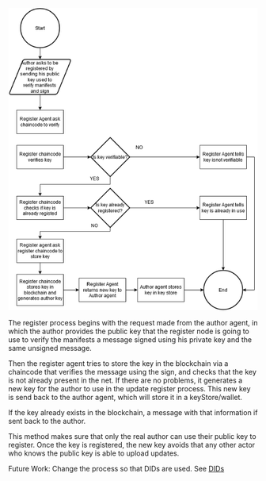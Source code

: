 ![Register Flow Chart](RegisterFlowChart.drawio.png?raw=true "Register Author")

The register process begins with the request made from the author agent, 
in which the author provides the public key that the register node is going to
use to verify the manifests a message signed using his private key and the same unsigned message. 

Then the register agent tries to store the key in the blockchain via a chaincode that verifies the message using the sign, and checks that 
the key is not already present in the net. If there are no problems, it generates a new key for the author to use in the update register process.
This new key is send back to the author agent, which
will store it in a keyStore/wallet.

If the key already exists in the blockchain, a message with that information if
sent back to the author.

This method makes sure that only the real author can use their public key to register. Once the key is registered,
the new key avoids that any other actor who knows the public key is able to upload updates.

Future Work: Change the process so that DIDs are used. See [DIDs](https://www.w3.org/TR/did-core/)